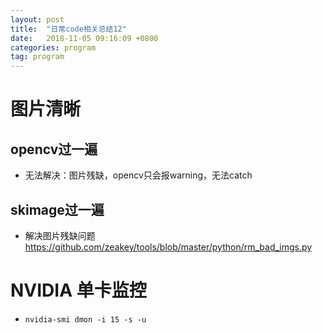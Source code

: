 ```yaml
---
layout: post
title:  "日常code相关总结12"
date:   2018-11-05 09:16:09 +0800
categories: program
tag: program
---
```


# 图片清晰
## opencv过一遍
- 无法解决：图片残缺，opencv只会报warning，无法catch
## skimage过一遍
- 解决图片残缺问题
https://github.com/zeakey/tools/blob/master/python/rm_bad_imgs.py

# NVIDIA 单卡监控
- `nvidia-smi dmon -i 15 -s -u`
